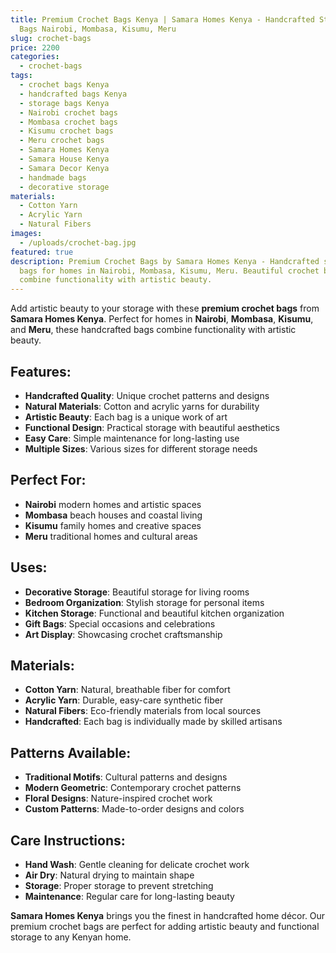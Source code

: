 ```yaml
---
title: Premium Crochet Bags Kenya | Samara Homes Kenya - Handcrafted Storage
  Bags Nairobi, Mombasa, Kisumu, Meru
slug: crochet-bags
price: 2200
categories:
  - crochet-bags
tags:
  - crochet bags Kenya
  - handcrafted bags Kenya
  - storage bags Kenya
  - Nairobi crochet bags
  - Mombasa crochet bags
  - Kisumu crochet bags
  - Meru crochet bags
  - Samara Homes Kenya
  - Samara House Kenya
  - Samara Decor Kenya
  - handmade bags
  - decorative storage
materials:
  - Cotton Yarn
  - Acrylic Yarn
  - Natural Fibers
images:
  - /uploads/crochet-bag.jpg
featured: true
description: Premium Crochet Bags by Samara Homes Kenya - Handcrafted storage
  bags for homes in Nairobi, Mombasa, Kisumu, Meru. Beautiful crochet bags that
  combine functionality with artistic beauty.
---
```

Add artistic beauty to your storage with these **premium crochet bags** from **Samara Homes Kenya**. Perfect for homes in **Nairobi**, **Mombasa**, **Kisumu**, and **Meru**, these handcrafted bags combine functionality with artistic beauty.

## Features:
- **Handcrafted Quality**: Unique crochet patterns and designs
- **Natural Materials**: Cotton and acrylic yarns for durability
- **Artistic Beauty**: Each bag is a unique work of art
- **Functional Design**: Practical storage with beautiful aesthetics
- **Easy Care**: Simple maintenance for long-lasting use
- **Multiple Sizes**: Various sizes for different storage needs

## Perfect For:
- **Nairobi** modern homes and artistic spaces
- **Mombasa** beach houses and coastal living
- **Kisumu** family homes and creative spaces
- **Meru** traditional homes and cultural areas

## Uses:
- **Decorative Storage**: Beautiful storage for living rooms
- **Bedroom Organization**: Stylish storage for personal items
- **Kitchen Storage**: Functional and beautiful kitchen organization
- **Gift Bags**: Special occasions and celebrations
- **Art Display**: Showcasing crochet craftsmanship

## Materials:
- **Cotton Yarn**: Natural, breathable fiber for comfort
- **Acrylic Yarn**: Durable, easy-care synthetic fiber
- **Natural Fibers**: Eco-friendly materials from local sources
- **Handcrafted**: Each bag is individually made by skilled artisans

## Patterns Available:
- **Traditional Motifs**: Cultural patterns and designs
- **Modern Geometric**: Contemporary crochet patterns
- **Floral Designs**: Nature-inspired crochet work
- **Custom Patterns**: Made-to-order designs and colors

## Care Instructions:
- **Hand Wash**: Gentle cleaning for delicate crochet work
- **Air Dry**: Natural drying to maintain shape
- **Storage**: Proper storage to prevent stretching
- **Maintenance**: Regular care for long-lasting beauty

**Samara Homes Kenya** brings you the finest in handcrafted home décor. Our premium crochet bags are perfect for adding artistic beauty and functional storage to any Kenyan home.
